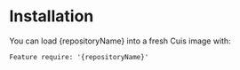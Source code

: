 # Installation

You can load {repositoryName} into a fresh Cuis image with:

```smalltalk
Feature require: '{repositoryName}'
```


